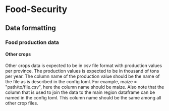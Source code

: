 # Food-Security

## Data formatting

### Food production data

#### Other crops
Other crops data is expected to be in csv file format with production values per province. The production values is expected to be in thousand of tons per year. The column name of the production value should be the name of the file as is described in the config toml. For example, maize = "path/to/file.csv", here the column name should be maize. Also note that the column that is used to join the data to the main region dataframe can be named in the config toml. This column name should be the same among all other crop files.

